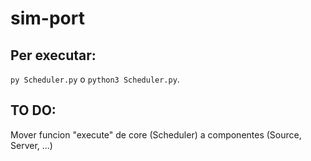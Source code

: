 # sim-port

## Per executar:

`py Scheduler.py` o `python3 Scheduler.py`.

## TO DO:

Mover funcion "execute" de core (Scheduler) a componentes (Source, Server, ...)
